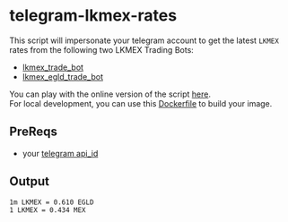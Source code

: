 # telegram-lkmex-rates

This script will impersonate your telegram account to get the latest `LKMEX` rates from the following two LKMEX Trading Bots:  
- [lkmex_trade_bot](https://t.me/LKMEX_Trade_Bot)  
- [lkmex_egld_trade_bot](https://t.me/LKMEX_EGLD_trade_bot)  

You can play with the online version of the script [here](https://replit.com/@jokeru/telegram-lkmex-rates#main.py).  
For local development, you can use this [Dockerfile](Dockerfile) to build your image.  


## PreReqs
* your [telegram api_id](https://core.telegram.org/api/obtaining_api_id)


## Output
```
1m LKMEX = 0.610 EGLD
1 LKMEX = 0.434 MEX
```
